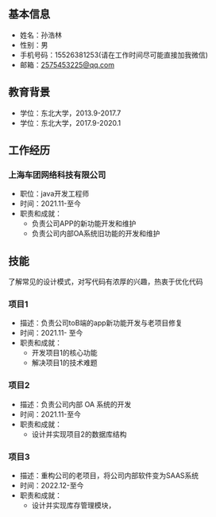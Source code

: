 ## 基本信息
- 姓名：孙浩林
- 性别：男
- 手机号码：15526381253(请在工作时间尽可能直接加我微信)
- 邮箱：2575453225@qq.com
## 教育背景
- 学位：东北大学，2013.9-2017.7
- 学位：东北大学，2017.9-2020.1
## 工作经历
### 上海车团网络科技有限公司
- 职位：java开发工程师
- 时间：2021.11-至今
- 职责和成就：
  - 负责公司APP的新功能开发和维护
  - 负责公司内部OA系统旧功能的开发和维护
## 技能
了解常见的设计模式，对写代码有浓厚的兴趣，热衷于优化代码
### 项目1
- 描述：负责公司toB端的app新功能开发与老项目修复
- 时间：2021.11- 至今
- 职责和成就：
  - 开发项目1的核心功能
  - 解决项目1的技术难题

### 项目2
- 描述：负责公司内部 OA 系统的开发
- 时间：2021.11-至今
- 职责和成就：
  - 设计并实现项目2的数据库结构

### 项目3
- 描述：重构公司的老项目，将公司内部软件变为SAAS系统
- 时间：2022.12-至今
- 职责和成就：
  - 设计并实现库存管理模块，
